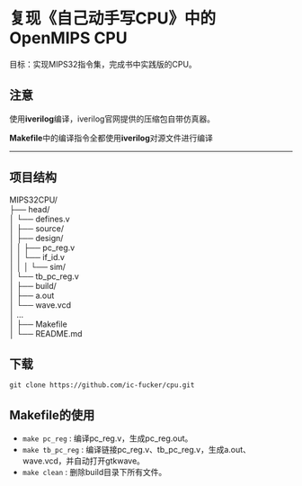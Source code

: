 # 复现《自己动手写CPU》中的OpenMIPS CPU

目标：实现MIPS32指令集，完成书中实践版的CPU。

## 注意

使用**iverilog**编译，iverilog官网提供的压缩包自带仿真器。

**Makefile**中的编译指令全都使用**iverilog**对源文件进行编译

---

## 项目结构

MIPS32CPU/  
├── head/  
│   └── defines.v  
│
├── source/  
│   ├── design/  
│   │   ├── pc_reg.v  
│   │   └── if_id.v  
│   │
│   └── sim/  
│       └── tb_pc_reg.v  
│
├── build/  
│   ├── a.out  
│   └── wave.vcd  
│   ...  
│
├── Makefile  
│
└── README.md

## 下载

`git clone https://github.com/ic-fucker/cpu.git`

## Makefile的使用

- `make pc_reg` : 编译pc_reg.v，生成pc_reg.out。  
- `make tb_pc_reg` : 编译链接pc_reg.v、tb_pc_reg.v，生成a.out、wave.vcd，并自动打开gtkwave。  
- `make clean` : 删除build目录下所有文件。  

